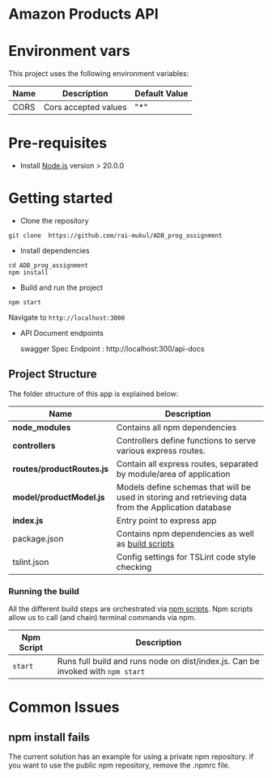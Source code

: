 # Amazon Products API

# Environment vars
This project uses the following environment variables:

| Name                          | Description                         | Default Value                                  |
| ----------------------------- | ------------------------------------| -----------------------------------------------|
|CORS           | Cors accepted values            | "*"      |


# Pre-requisites
- Install [Node.js](https://nodejs.org/en/) version > 20.0.0


# Getting started
- Clone the repository
```
git clone  https://github.com/rai-mukul/ADB_prog_assignment
```
- Install dependencies
```
cd ADB_prog_assignment
npm install
```
- Build and run the project
```
npm start
```
  Navigate to `http://localhost:3000`

- API Document endpoints

  swagger Spec Endpoint : http://localhost:300/api-docs 


## Project Structure
The folder structure of this app is explained below:

| Name | Description |
| ------------------------ | --------------------------------------------------------------------------------------------- |
| **node_modules**         | Contains all  npm dependencies                                                            |
| **controllers**      | Controllers define functions to serve various express routes. 
| **routes/productRoutes.js**           | Contain all express routes, separated by module/area of application                       
| **model/productModel.js**           | Models define schemas that will be used in storing and retrieving data from the Application database  |
| **index.js**         | Entry point to express app                                                               |
| package.json             | Contains npm dependencies as well as [build scripts](#what-if-a-library-isnt-on-definitelytyped)   | tsconfig.json            | Config settings for compiling source code only written in TypeScript    
| tslint.json              | Config settings for TSLint code style checking                                                |



### Running the build
All the different build steps are orchestrated via [npm scripts](https://docs.npmjs.com/misc/scripts).
Npm scripts allow us to call (and chain) terminal commands via npm.

| Npm Script | Description |
| ------------------------- | ------------------------------------------------------------------------------------------------- |
| `start`                   | Runs full build and runs node on dist/index.js. Can be invoked with `npm start`                  |


# Common Issues

## npm install fails
The current solution has an example for using a private npm repository. if you want to use the public npm repository, remove the .npmrc file.

